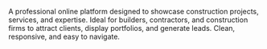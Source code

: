 A professional online platform designed to showcase construction projects, services, and expertise. Ideal for builders, contractors, and construction firms to attract clients, display portfolios, and generate leads. Clean, responsive, and easy to navigate.
